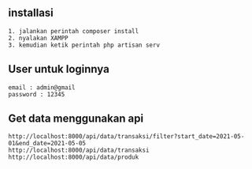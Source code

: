 ## installasi
    1. jalankan perintah composer install
    2. nyalakan XAMPP
    3. kemudian ketik perintah php artisan serv

## User untuk loginnya
    email : admin@gmail
    password : 12345

## Get data menggunakan api
    http://localhost:8000/api/data/transaksi/filter?start_date=2021-05-01&end_date=2021-05-05
    http://localhost:8000/api/data/transaksi
    http://localhost:8000/api/data/produk
    
